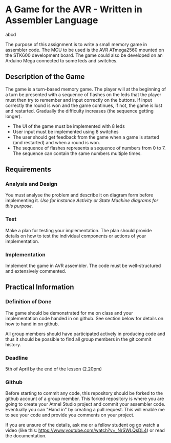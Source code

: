 # A Game for the AVR - Written in Assembler Language


abcd

The purpose of this assignment is to write a small memory game in assembler code. The MCU to be used is the AVR ATmega2560 mounted on the STK600 development board. The game could also be developed on an Arduino Mega connected to some leds and switches.

## Description of the Game

The game is a turn-based memory game. The player will at the beginning of a turn be presented with a sequence of flashes on the leds that the player must then try to remember and input correctly on the buttons. If input correctly the round is won and the game continues, if not, the game is lost and restarted. Gradually the difficulty increases (the sequence getting longer).

* The UI of the game must be implemented with 8 leds
* User input must be implemented using 8 switches
* The user should get feedback from the game when a game is started (and restarted) and when a round is won.
* The sequence of flashes represents a sequence of numbers from 0 to 7. The sequence can contain the same numbers multiple times. 

## Requirements

### Analysis and Design
You must analyse the problem and describe it on diagram form before implementing it. *Use for instance Activity or State Machine diagrams for this purpose.*

### Test
Make a plan for testing your implementation. The plan should provide details on how to test the individual components or actions of your implementation.

### Implementation
Implement the game in AVR assembler. The code must be well-structured and extensively commented. 

## Practical Information
### Definition of Done
The game should be demonstrated for me on class and your implementation code handed in on github. See section below for details on how to hand in on github.

All group members should have participated actively in producing code and thus it should be possible to find all group members in the git commit history.

### Deadline 
5th of April by the end of the lesson (2.20pm)

### Github
Before starting to commit any code, this repository should be forked to the github account of a group member. This forked repository is where you are going to create your Atmel Studio project and commit your assembler code. Eventually you can "Hand in" by creating a pull request. This will enable me to see your code and provide you comments on your project.

If you are unsure of the details, ask me or a fellow student og go watch a video (like this: https://www.youtube.com/watch?v=_NrSWLQsDL4) or read the documentation.
